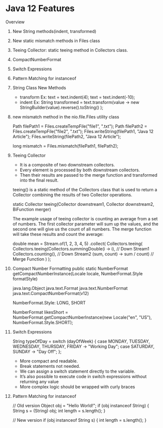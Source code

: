 # Java 12 Features

Overview
1. New String methods(indent, transformed)
2. New static mismatch methods in Files class
3. Teeing Collector: static teeing method in Collectors class. 
4. CompactNumberFormat
5. Switch Expressions
6. Pattern Matching for instanceof

1. String Class New Methods
	- transform
	Ex:
		text = text.indent(4);
		text = text.indent(-10);
	- indent
	Ex:
		String transformed = text.transform(value ->
		  new StringBuilder(value).reverse().toString()
		);
	
2.  new mismatch method in the nio.file.Files utility class


	Path filePath1 = Files.createTempFile("file1", ".txt");
    Path filePath2 = Files.createTempFile("file2", ".txt");
    Files.writeString(filePath1, "Java 12 Article");
    Files.writeString(filePath2, "Java 12 Article");

    long mismatch = Files.mismatch(filePath1, filePath2);

3. Teeing Collector
	- It is a composite of two downstream collectors.
	- Every element is processed by both downstream collectors.
	- Then their results are passed to the merge function and transformed into the final result.
	
	teeing() is a static method of the Collectors class that is used to return a Collector combining the results of two Collector operations.	

	static Collector teeing(Collector downstream1, Collector downstream2, BiFunction merger)
	
	The example usage of teeing collector is counting an average from a set of numbers. The first collector parameter will sum up the values, and the second one will give us the count of all numbers. The merge function will take these results and count the average:
	
	double mean = Stream.of(1, 2, 3, 4, 5)
		.collect(
			Collectors.teeing(
				Collectors.teeing(Collectors.summingDouble(i -> i), // Down Stream1
				Collectors.counting(),								// Down Stream2
				(sum, count) -> sum / count)						// Merge Function
			)
		);
		

4. Compact Number Formatting
	public static NumberFormat getCompactNumberInstance(Locale locale, NumberFormat.Style formatStyle)
	
	java.lang.Object
		java.text.Format
			java.text.NumberFormat
				java.text.CompactNumberFormat(v12)
	
	NumberFormat.Style: LONG, SHORT	
	
	NumberFormat likesShort = 
      NumberFormat.getCompactNumberInstance(new Locale("en", "US"), NumberFormat.Style.SHORT);
	  
	  
5. Switch Expressions 

	String typeOfDay = switch (dayOfWeek) {
						case MONDAY, TUESDAY, WEDNESDAY, THURSDAY, FRIDAY -> "Working Day";
						case SATURDAY, SUNDAY -> "Day Off";
					};
	
	- More compact and readable.
	- Break statements not needed.
	- We can assign a switch statement directly to the variable.
	- It’s also possible to execute code in switch expressions without returning any value
	- More complex logic should be wrapped with curly braces

6. Pattern Matching for instanceof 

	// Old version
	Object obj = "Hello World!";
	if (obj instanceof String) {
		String s = (String) obj;
		int length = s.length();
	}
	
	// New version
	if (obj instanceof String s) {
		int length = s.length();
	}
	
	